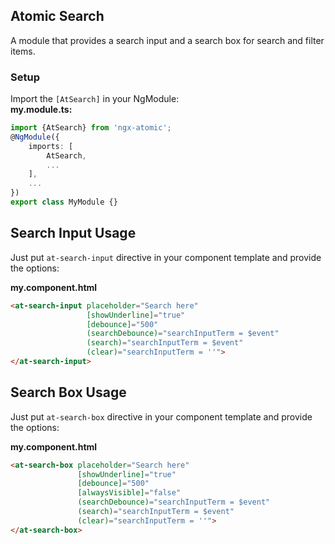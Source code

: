 ## Atomic Search
A module that provides a search input and a search box for search and filter items.

### Setup
Import the `[AtSearch]` in your NgModule:<br>
**my.module.ts:**
```typescript
import {AtSearch} from 'ngx-atomic';
@NgModule({
    imports: [
        AtSearch,
        ...
    ],
    ...
})
export class MyModule {}
```

## Search Input Usage

Just put `at-search-input` directive in your component template and provide the options:

**my.component.html**
```html
<at-search-input placeholder="Search here" 
                 [showUnderline]="true" 
                 [debounce]="500" 
                 (searchDebounce)="searchInputTerm = $event" 
                 (search)="searchInputTerm = $event" 
                 (clear)="searchInputTerm = ''">
</at-search-input>
```

## Search Box Usage

Just put `at-search-box` directive in your component template and provide the options:

**my.component.html**
```html
<at-search-box placeholder="Search here" 
               [showUnderline]="true" 
               [debounce]="500" 
               [alwaysVisible]="false" 
               (searchDebounce)="searchInputTerm = $event" 
               (search)="searchInputTerm = $event" 
               (clear)="searchInputTerm = ''">
</at-search-box>
```